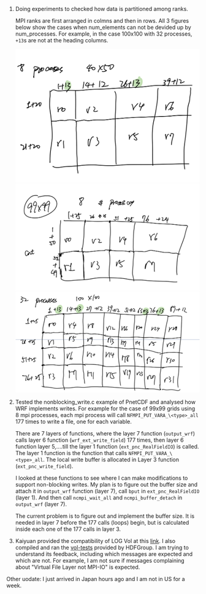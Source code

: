 1. Doing experiments to checked how data is partitioned among ranks.

    MPI ranks are first arranged in colmns and then in rows. All 3 figures below show the cases when num_elements can not be devided up by num_processes. For example, in the case 100x100 with 32 processes, `+13`s are not at the heading columns.

    ![40x50_8.jpg](40x50_8.jpg)
    ![99x99_8.jpg](99x99_8.jpg)
    ![100x100_32.jpg](100x100_32.jpg)
	
2. Tested the nonblocking_write.c example of PnetCDF and analysed how WRF implements writes. For example for the case of 99x99 grids using 8 mpi processes, each mpi process will call `NFMPI_PUT_VARA_\<type>_all` 177 times to write a file, one for each variable. 

    There are 7 layers of functions, where the layer 7 function (`output_wrf`) calls layer 6 function (`wrf_ext_write_field`) 177 times, then layer 6 function layer 5,....till the layer 1 function (`ext_pnc_RealFieldIO`) is called. The layer 1 function is the function that calls `NFMPI_PUT_VARA_\<type>_all`. The local write buffer is allocated in Layer 3 function (`ext_pnc_write_field`).

    I looked at these functions to see where I can make modifications to support non-blocking writes. My plan is to figure out the buffer size and attach it in `output_wrf` function (layer 7), call `bput` in `ext_pnc_RealFieldIO` (layer 1). And then call `ncmpi_wait_all` and `ncmpi_buffer_detach` in `output_wrf` (layer 7).

    The current problem is to figure out and implement the buffer size. It is needed in layer 7 before the 177 calls (loops) begin, but is calculated inside each one of the 177 calls in layer 3.

3. Kaiyuan provided the compatibility of LOG Vol at this [link](https://github.com/DataLib-ECP/vol-log-based/blob/master/doc/compatibility.md). I also compiled and ran the [vol-tests](https://github.com/HDFGroup/vol-tests/tree/b42872413933ae7a90035731330f98d9939a9f22) provided by HDFGroup. I am trying to understand its feedback, including which messages are expected and which are not. For example, I am not sure if messages complaining about "Virtual File Layer not MPI-IO" is expected.

Other uodate: I just arrived in Japan hours ago and I am not in US for a week.
